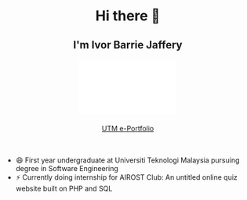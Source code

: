 
<div align="center">
  <h1>Hi there 👋</h1>
  <h2>I'm Ivor Barrie Jaffery</h2>
</div>


<div id="header" align="center">
  <img src="https://github.com/dotrovi/dotrovi/blob/main/HelloWorld.gif" width="200">
  <br><br>
  <a href="https://github.com/dotrovi/UTM-e-Portfolio">UTM e-Portfolio</a>
</div>
<br><br>

- 😄 First year undergraduate at Universiti Teknologi Malaysia pursuing degree in Software Engineering
- ⚡ Currently doing internship for AIROST Club: An untitled online quiz website built on PHP and SQL



<!--
**dotrovi/dotrovi** is a ✨ _special_ ✨ repository because its `README.md` (this file) appears on your GitHub profile.

Here are some ideas to get you started:

- 🔭 I’m currently working on ...
- 🌱 I’m currently learning ...
- 👯 I’m looking to collaborate on ...
- 🤔 I’m looking for help with ...
- 💬 Ask me about ...
- 📫 How to reach me: ...
- 😄 Pronouns: ...
- ⚡ Fun fact: ...
-->


